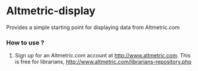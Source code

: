 Altmetric-display
=================

Provides a simple starting point for displaying data from Altmetric.com

### How to use ? ##

1. Sign up for an Altmetric.com account at http://www.altmetric.com.  This is free for librarians, http://www.altmetric.com/librarians-repository.php
